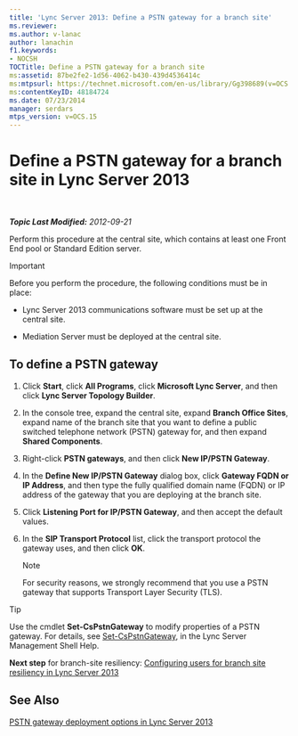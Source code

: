 ```yaml
---
title: 'Lync Server 2013: Define a PSTN gateway for a branch site'
ms.reviewer: 
ms.author: v-lanac
author: lanachin
f1.keywords:
- NOCSH
TOCTitle: Define a PSTN gateway for a branch site
ms:assetid: 87be2fe2-1d56-4062-b430-439d4536414c
ms:mtpsurl: https://technet.microsoft.com/en-us/library/Gg398689(v=OCS.15)
ms:contentKeyID: 48184724
ms.date: 07/23/2014
manager: serdars
mtps_version: v=OCS.15
---
```


<div data-xmlns="http://www.w3.org/1999/xhtml">

<div class="topic" data-xmlns="http://www.w3.org/1999/xhtml" data-msxsl="urn:schemas-microsoft-com:xslt" data-cs="https://msdn.microsoft.com/">

<div data-asp="https://msdn2.microsoft.com/asp">

# Define a PSTN gateway for a branch site in Lync Server 2013

</div>

<div id="mainSection">

<div id="mainBody">

<span> </span>

_**Topic Last Modified:** 2012-09-21_

Perform this procedure at the central site, which contains at least one Front End pool or Standard Edition server.

<div>


> [!IMPORTANT]  
> Before you perform the procedure, the following conditions must be in place: 
> <UL>
> <LI>
> <P>Lync Server 2013&nbsp;communications software must be set up at the central site.</P>
> <LI>
> <P>Mediation Server must be deployed at the central site.</P></LI></UL>



</div>

<div>

## To define a PSTN gateway

1.  Click **Start**, click **All Programs**, click **Microsoft Lync Server**, and then click **Lync Server Topology Builder**.

2.  In the console tree, expand the central site, expand **Branch Office Sites**, expand name of the branch site that you want to define a public switched telephone network (PSTN) gateway for, and then expand **Shared Components**.

3.  Right-click **PSTN gateways**, and then click **New IP/PSTN Gateway**.

4.  In the **Define New IP/PSTN Gateway** dialog box, click **Gateway FQDN or IP Address**, and then type the fully qualified domain name (FQDN) or IP address of the gateway that you are deploying at the branch site.

5.  Click **Listening Port for IP/PSTN Gateway**, and then accept the default values.

6.  In the **SIP Transport Protocol** list, click the transport protocol the gateway uses, and then click **OK**.
    
    <div>
    

    > [!NOTE]  
    > For security reasons, we strongly recommend that you use a PSTN gateway that supports Transport Layer Security (TLS).

    
    </div>

<div>


> [!TIP]  
> Use the cmdlet <STRONG>Set-CsPstnGateway</STRONG> to modify properties of a PSTN gateway. For details, see <A href="https://docs.microsoft.com/powershell/module/skype/Set-CsPstnGateway">Set-CsPstnGateway</A>, in the Lync Server Management Shell Help.



</div>

**Next step** for branch-site resiliency: [Configuring users for branch site resiliency in Lync Server 2013](lync-server-2013-configuring-users-for-branch-site-resiliency.md)

</div>

<div>

## See Also


[PSTN gateway deployment options in Lync Server 2013](lync-server-2013-pstn-gateway-deployment-options.md)  
  

</div>

</div>

<span> </span>

</div>

</div>

</div>

